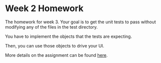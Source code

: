 # Week 2 Homework

The homework for week 3. Your goal is to get the unit tests to
pass without modifying any of the files in the test directory.

You have to implement the objects that the tests are expecting.

Then, you can use those objects to drive your UI.

More details on the assignment can be found [here](https://github.com/tiy-durham-fe-2015/curriculum/tree/master/assignments/user_mgmt).
